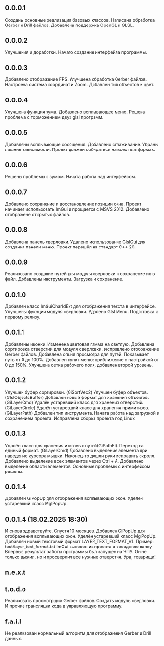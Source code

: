 ﻿## 0.0.0.1
Созданы основные реализации базовых классов. Написана обработка Gerber и Drill файлов. Добавлена поддержка OpenGL и GLSL.

## 0.0.0.2
Улучшения и доработки. Начато создание интерфейла программы.

## 0.0.0.3
Добавлено отображение FPS.
Улучшена обработка Gerber файлов.
Настроена система координат и Zoom.
Добавлен тип объектов и цвет.

## 0.0.0.4
Улучшена функция зума.
Добавлено всплывающее меню.
Решена проблема с торможением двух glsl программ.

## 0.0.0.5
Добавлены всплывающие сообщения.
Добавлено сглаживание.
Убраны лишние зависимости. Проект должен собираться на всех платформах.

## 0.0.0.6
Решены проблемы с зумом.
Начата работа над интерфейсом.

## 0.0.0.7
Добавлено сохранение и восстановление позиции окна.
Проект начинает использовать ImGui и прощается с MSVS 2012.
Добавлено отображене открытых файлов.

## 0.0.0.8
Добавлена панель сверловки.
Удалено использование GlslGui для создания панели меню.
Проект перешёл на стандарт C++ 20.

## 0.0.0.9
Реализовано создание путей для модуля сверловки и сохранение их в файл.
Добавлены инструменты. Загрузка и сохранение.

## 0.0.1.0
Добавлен класс ImGuiCharIdExt для отображения текста в интерфейсе.
Улучшены фукнции модуля сверловки.
Удалено Glsl Menu.
Подготовка к первому релизу.

## 0.0.1.1
Добавлены иконки.
Изменена цветовая гамма на светлую.
Добавлена сортировка отверстий для модуля сверловки.
Исправлено отображение Gerber файлов.
Добавлена опция просмотра для путей. Показывает путь от 0 до 100%.
Добавлен пункт меню: приближение с настройкой от 0 до 150%.
Улучшена сетка рабочего поля, добавлен второй уровень.

## 0.0.1.2
Улучшен буфер сортировки. (GiSortVec2)
Улучшен буфер объектов. (GlslObjectsBuffer)
Добавлен новый формат для хранения объектов. (GiLayerCmd)
Удалён устаревший класс для хранения отверстий. (GiLayerCircle)
Удалён устаревший класс для хранения примитивов. (GiLayerPath)
Добавлен тип инструмента.
Начата работа над загрузкой и сохранением проекта.
Исправлена сборка проекта под Linux

## 0.0.1.3
Удалён класс для хранения итоговых путей(GiPathEl). Переход на единый формат. (GiLayerCmd)
Добавлено выделение элемента при наведение курсора мышки.
Наконец-то дошли руки исправить скролл.
Добавлено выделение всех элементов через Ctrl + A.
Добавлено выделение области элементов.
Основные проблемы с интерфейсом решены.

## 0.0.1.4
Добавлен GiPopUp для отображения всплывающих окон.
Уделён устаревший класс MglPopUp.

## 0.0.1.4 (18.02.2025 18:30)
И снова здравствуйте. Спустя 10 месяцев.
Добавлен GiPopUp для отображения всплывающих окон.
Уделён устаревший класс MglPopUp.
Добавлен новый текстовый формат LAYER_TEXT_FORMAT_V1. Пример: test/layer_text_format.txt
ImGui вынесен из проекта в соседнюю папку
Впервые результат работы программы был запущен на ЧПУ. Он не только выжил, но и просверлил все нужные отверстия. Ура, товарищи!

## n.e.x.t

## t.o.d.o
Реализовать просмотрщик Gerber файлов.
Создать модуль сверловки. И прочие трансляции кода в управляющую программу.

## f.a.i.l
Не реализован нормальный алгоритм для отображения Gerber и Drill данных.
